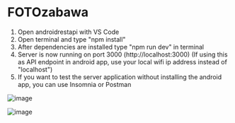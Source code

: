 # FOTOzabawa

1. Open androidrestapi with VS Code
2. Open terminal and type "npm install"
3. After dependencies are installed type "npm run dev" in terminal
4. Server is now running on port 3000 (http://localhost:3000) (If using this as API endpoint in android app, use your local wifi ip address instead of "localhost")
5. If you want to test the server application without installing the android app, you can use Insomnia or Postman

![image](https://user-images.githubusercontent.com/57000021/218130496-3fdba264-0d51-4c9d-a486-579f6cf319d8.png)

![image](https://user-images.githubusercontent.com/57000021/218130582-cb91a31a-55df-42be-aa30-0ab2d717534c.png)
